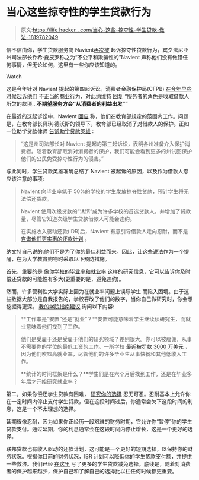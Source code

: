 # 当心这些掠夺性的学生贷款行为

> 原文:[https://life hacker . com/当心-这些-掠夺性-学生贷款-做法-1819782049](https://lifehacker.com/beware-these-predatory-student-loan-practices-1819782049)

信不信由你，学生贷款服务商 Navient[再次被](http://media.philly.com/documents/Pa.+v.+Navient.pdf) 起诉掠夺性贷款行为，宾夕法尼亚州司法部长乔希·夏皮罗称之为“不公平和欺骗性的”Navient 声称他们没有做错任何事情，但无论如何，这里有一些你应该知道的。

Watch

这是今年针对 Navient 提起的第四起诉讼。消费者金融保护局(CFPB) [在今年早些时候起诉他们](https://lifehacker.com/dont-take-money-advice-from-companies-that-profit-when-1794513890) 不正当的商业行为，对此纳维特 [回复](https://consumermediallc.files.wordpress.com/2017/04/gov-uscourts-pamd-110329-29-0.pdf) “服务者的角色是收取借款人所欠的款项...**不期望服务方会“从消费者的利益出发””**

在最近的这起诉讼中，Navient [回应](https://news.navient.com/news-releases/news-release-details/navient-says-lawsuit-pennsylvania-attorney-general-unfounded) 称，他们在教育部规定的范围内工作。问题是，在教育部长贝琪·德沃斯的领导下，教育部已经取消了对借款人的保护。正如一位助学贷款律师 [告诉助学贷款英雄](https://studentloanhero.com/news/navient-pennsylvania-ag-josh-shapiro-sues-unfair-deceptive-practices/) :

> “这是州司法部长对 Navient 提起的第三起诉讼，表明各州准备介入保护消费者。随着教育部取消对消费者的保护，我们可能会看到更多的州试图保护他们的公民免受掠夺性行为的侵害。”

与此同时，学生贷款英雄准确总结了 Navient 被起诉的原因，以及作为借款人您应该注意的事项:

> Navient 向毕业率低于 50%的学校的学生发放掠夺性贷款，预计学生将无法偿还贷款。
> 
> Navient 使用次级贷款的“诱饵”成为许多学校的首选贷款人，并增加了贷款量，尽管它知道次级学生贷款借款人可能会违约。
> 
> 在实施收入驱动还款(IDR)后，Navient 有意引导借款人走向忍耐，而不是 [咨询他们更实惠的还款计划](https://studentloanhero.com/featured/cfpb-report-student-loan-borrowers-affordable-repayment-plans/) 。

纳文特自己说的:他们不是为了你的最佳利益而来。因此，让这些说法作为一个提醒，在为大学教育购物时采取以下预防措施。

首先，重要的是 [像你学校的毕业率和就业率](https://lifehacker.com/how-to-better-manage-your-student-loans-and-graduate-wi-5901439#_ga=2.160143796.889376081.1508790085-1268082208.1431441811) 这样的研究信息，它可以告诉你及时偿还贷款的可能性有多大(更重要的是，避免违约)。

然而，许多营利性大学实际上因为在就业率问题上误导学生 而陷入困境。由于这些数据大部分是自我报告的，学校篡改了他们的数字，当你自己做研究时，你会想挖掘得更深。 [我的学院指南建议](http://mycollegeguide.org/blog/02/2014/college-job-placement-rates/) 询问以下内容:

> **工作率是“安置”还是“就业”？**安置可能意味着学生继续读研究生，而就业意味着他们找到了工作。
> 
> 他们是受雇于还是受雇于他们的研究领域？差别很大。你可以被雇佣，从事不需要你的学位的最低工资的工作。一所学校 [最近被罚款 3000 万美元](http://www.ed.gov/news/press-releases/us-department-education-fines-corinthian-colleges-30-million-misrepresentation) ，因为他们吹嘘高就业率，尽管他们的许多毕业生从事快餐和其他低收入工作。
> 
> **统计的时间框架是什么？**学生们是在六个月后找到工作，还是在毕业多年后才开始研究就业率？

第二，如果你偿还学生贷款有困难， [研究你的选择](https://twocents.lifehacker.com/what-to-do-when-you-cant-afford-to-pay-your-student-loa-1594957967) 忍无可忍。忍耐基本上允许你在一定时间内停止支付学生贷款，但在这段时间过后，你通常会欠下这段时间的利息，这是一个不太理想的选择。

延期很像忍耐，因为如果你正经历一段艰难的财务时期，它允许你“暂停”你的学生贷款支付。通过延期，你的利息通常会在这段时间内停止增长，这是一个更好的选择。

联邦贷款也有收入驱动的还款计划，这可能是一个更好的短期选择，以保持你的财务状况。根据你目前的财务状况，IBR 计划可以降低你的学生贷款支付额，并提供一些救济。我们已经 [在这里](https://twocents.lifehacker.com/what-to-do-when-you-cant-afford-to-pay-your-student-loa-1594957967) 写了更多的学生贷款减免选择。底线是，随着对消费者的保护越来越少，保护自己和了解自己的选择比以往任何时候都更重要。